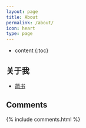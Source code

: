 ```yaml
---
layout: page
title: About
permalink: /about/
icon: heart
type: page
---
```


* content
{:toc}

## 关于我
* [简书](https://www.jianshu.com/u/5d8c922fe367)
## Comments

{% include comments.html %}
